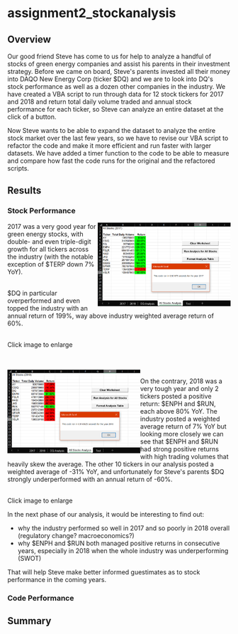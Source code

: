 # assignment2_stockanalysis

## Overview

Our good friend Steve has come to us for help to analyze a handful of stocks of green energy companies and assist his parents in their investment strategy. Before we came on board, Steve's parents invested all their money into DAQO New Energy Corp (ticker $DQ) and we are to look into DQ's stock performance as well as a dozen other companies in the industry. We have created a VBA script to run through data for 12 stock tickers for 2017 and 2018 and return total daily volume traded and annual stock performance for each ticker, so Steve can analyze an entire dataset at the click of a button.

Now Steve wants to be able to expand the dataset to analyze the entire stock market over the last few years, so we have to revise our VBA script to refactor the code and make it more efficient and run faster with larger datasets. We have added a timer function to the code to be able to measure and compare how fast the code runs for the original and the refactored scripts.

## Results

### Stock Performance

<img align="right" src="Resources/2017.png" width="300">
2017 was a very good year for green energy stocks, with double- and even triple-digit growth for all tickers across the industry (with the notable exception of $TERP down 7% YoY).

<br> $DQ in particular overperformed and even topped the industry with an annual return of 199%, way above industry weighted average return of 60%.

<br> Click image to enlarge

<br>

<br>

<img align="left" vertical-align="top" src="Resources/2018.png" width="300">
<br> On the contrary, 2018 was a very tough year and only 2 tickers posted a positive return: $ENPH and $RUN, each above 80% YoY. The industry posted a weighted average return of 7% YoY but looking more closely we can see that $ENPH and $RUN had strong positive returns with high trading volumes that heavily skew the average. The other 10 tickers in our analysis posted a weighted average of -31% YoY, and unfortunately for Steve's parents $DQ strongly underperformed with an annual return of -60%.

<br> Click image to enlarge

In the next phase of our analysis, it would be interesting to find out:
- why the industry performed so well in 2017 and so poorly in 2018 overall (regulatory change? macroeconomics?)
- why $ENPH and $RUN both managed positive returns in consecutive years, especially in 2018 when the whole industry was underperforming (SWOT)

That will help Steve make better informed guestimates as to stock performance in the coming years.

### Code Performance



## Summary

